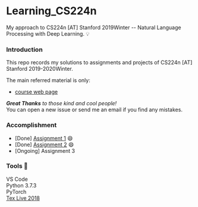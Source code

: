 # Learning_CS224n
My approach to CS224n [AT] Stanford 2019Winter -- Natural Language Processing with Deep Learning. 💡

### Introduction 
This repo records my solutions to assignments and projects of CS224n [AT] Stanford 2019-2020Winter. <br>

The main referred material is only:
- [course web page](https://web.stanford.edu/class/cs224n/)

***Great Thanks** to those kind and cool people!* <br>
You can open a new issue or send me an email if you find any mistakes.

### Accomplishment 
- [Done] [Assignment 1](https://github.com/LFhase/Learning_CS224N/blob/master/Homework/a1/exploring_word_vectors.ipynb) 😄
- [Done] [Assignment 2](https://github.com/LFhase/Learning_CS224N/tree/master/Homework/a2) 😄
- [Ongoing] Assignment 3 


### Tools 🔨
VS Code <br>
Python 3.7.3 <br>
PyTorch <br>
[Tex Live 2018](http://www.tug.org/texlive/windows.html) 